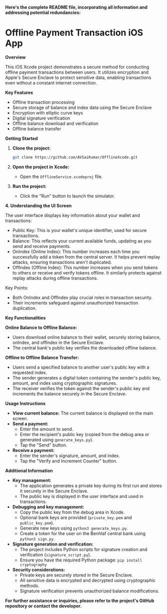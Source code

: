  **Here's the complete README file, incorporating all information and addressing potential redundancies:**

# Offline Payment Transaction iOS App

**Overview**

This iOS Xcode project demonstrates a secure method for conducting offline payment transactions between users. It utilizes encryption and Apple's Secure Enclave to protect sensitive data, enabling transactions even without a constant internet connection.

**Key Features**

* Offline transaction processing
* Secure storage of balance and index data using the Secure Enclave
* Encryption with elliptic curve keys
* Digital signature verification
* Offline balance download and verification
* Offline balance transfer

**Getting Started**

1. **Clone the project:**

   ```bash
   git clone https://github.com/AVSaiKumar/OfflineXcode.git
   ```

2. **Open the project in Xcode:**

   - Open the `OfflineService.xcodeproj` file.

3. **Run the project:**

   - Click the "Run" button to launch the simulator.

**4. Understanding the UI Screen**

The user interface displays key information about your wallet and transactions:

- Public Key: This is your wallet's unique identifier, used for secure transactions.
- Balance: This reflects your current available funds, updating as you send and receive payments.
- OnIndex (Online Index): This number increases each time you successfully add a token from the central server. It helps prevent replay attacks, ensuring transactions aren't duplicated.
- OffIndex (Offline Index): This number increases when you send tokens to others or receive and verify tokens offline. It similarly protects against replay attacks during offline transactions.

Key Points:

   - Both OnIndex and OffIndex play crucial roles in transaction security.
   - Their increments safeguard against unauthorized transaction duplication.


**Key Functionalities**

**Online Balance to Offline Balance:**

- Users download online balance to their wallet, securely storing balance, onIndex, and offIndex in the Secure Enclave.
- The central bank's public key verifies the downloaded offline balance.

**Offline to Offline Balance Transfer:**

- Users send a specified balance to another user's public key with a requested index.
- The sender generates a digital token containing the sender's public key, amount, and index using cryptographic signatures.
- The receiver verifies the token against the sender's public key and increments the balance securely in the Secure Enclave.

**Usage Instructions**

- **View current balance:** The current balance is displayed on the main screen.
- **Send a payment:**
   - Enter the amount to send.
   - Enter the recipient's public key (copied from the debug area or generated using `generate_keys.py`).
   - Tap the "Send" button.
- **Receive a payment:**
   - Enter the sender's signature, amount, and index.
   - Tap the "Verify and Increment Counter" button.

**Additional Information**

- **Key management:**
   - The application generates a private key during its first run and stores it securely in the Secure Enclave.
   - The public key is displayed in the user interface and used in transactions.
- **Debugging and key management:**
   - Copy the public key from the debug area in Xcode.
   - Optional bank keys are provided (`private_key.pem` and `public_key.pem`).
   - Generate new keys using `python3 generate_keys.py`.
   - Create a token for the user on the Benhlaf central bank using `python3 sign.py`.
- **Signature generation and verification:**
   - The project includes Python scripts for signature creation and verification (`signature_script.py`).
   - Ensure you have the required Python package: `pip install cryptography`
- **Security considerations:**
   - Private keys are securely stored in the Secure Enclave.
   - All sensitive data is encrypted and decrypted using cryptographic methods.
   - Signature verification prevents unauthorized balance modifications.

**For further assistance or inquiries, please refer to the project's GitHub repository or contact the developer.**
